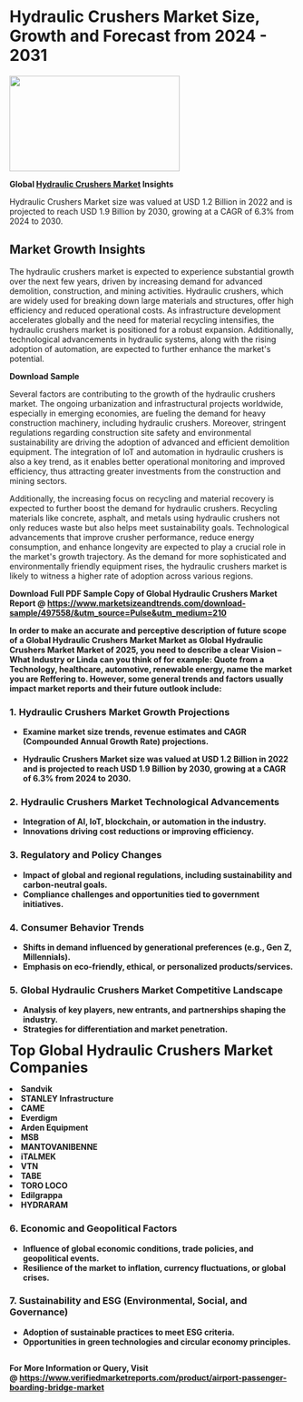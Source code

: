 <H1>Hydraulic Crushers Market Size, Growth and Forecast from 2024 - 2031</H1><img class="aligncenter size-medium wp-image-584254" src="https://thirdeyenews.in/wp-content/uploads/2024/09/Global-Market-Research-300x168.jpeg" alt="" width="300" height="168" /><p><strong>Global&nbsp;<a href="https://www.marketsizeandtrends.com/download-sample/497558/&amp;utm_source=Pulse&amp;utm_medium=210">Hydraulic Crushers Market</a> Insights</strong></p><p>Hydraulic Crushers Market size was valued at USD 1.2 Billion in 2022 and is projected to reach USD 1.9 Billion by 2030, growing at a CAGR of 6.3% from 2024 to 2030.</p><p><h2>Market Growth Insights</h2> <p>The hydraulic crushers market is expected to experience substantial growth over the next few years, driven by increasing demand for advanced demolition, construction, and mining activities. Hydraulic crushers, which are widely used for breaking down large materials and structures, offer high efficiency and reduced operational costs. As infrastructure development accelerates globally and the need for material recycling intensifies, the hydraulic crushers market is positioned for a robust expansion. Additionally, technological advancements in hydraulic systems, along with the rising adoption of automation, are expected to further enhance the market's potential.</p> <p><strong>Download Sample</strong></p> <p>Several factors are contributing to the growth of the hydraulic crushers market. The ongoing urbanization and infrastructural projects worldwide, especially in emerging economies, are fueling the demand for heavy construction machinery, including hydraulic crushers. Moreover, stringent regulations regarding construction site safety and environmental sustainability are driving the adoption of advanced and efficient demolition equipment. The integration of IoT and automation in hydraulic crushers is also a key trend, as it enables better operational monitoring and improved efficiency, thus attracting greater investments from the construction and mining sectors.</p> <p>Additionally, the increasing focus on recycling and material recovery is expected to further boost the demand for hydraulic crushers. Recycling materials like concrete, asphalt, and metals using hydraulic crushers not only reduces waste but also helps meet sustainability goals. Technological advancements that improve crusher performance, reduce energy consumption, and enhance longevity are expected to play a crucial role in the market's growth trajectory. As the demand for more sophisticated and environmentally friendly equipment rises, the hydraulic crushers market is likely to witness a higher rate of adoption across various regions.</p> <p><strong></p><p><span class=""><strong>Download Full PDF Sample Copy of Global Hydraulic Crushers Market Report</strong> @ <a href="https://www.marketsizeandtrends.com/download-sample/497558/&amp;utm_source=Pulse&amp;utm_medium=210" target="_blank">https://www.marketsizeandtrends.com/download-sample/497558/&amp;utm_source=Pulse&amp;utm_medium=210</a></span></p><p>In order to make an accurate and perceptive description of future scope of a Global&nbsp;Hydraulic Crushers Market Market as Global&nbsp;Hydraulic Crushers Market Market of 2025, you need to describe a clear Vision &ndash; What Industry or Linda can you think of for example: Quote from a Technology, healthcare, automotive, renewable energy, name the market you are Reffering to. However, some general trends and factors usually impact market reports and their future outlook include:</p><h3>1.&nbsp;<strong>Hydraulic Crushers Market Growth Projections</strong></h3><ul><li>Examine market size trends, revenue estimates and CAGR (Compounded Annual Growth Rate) projections.</li><li><p>Hydraulic Crushers Market size was valued at USD 1.2 Billion in 2022 and is projected to reach USD 1.9 Billion by 2030, growing at a CAGR of 6.3% from 2024 to 2030.</p></li></ul><h3>2.&nbsp;<strong>Hydraulic Crushers Market Technological Advancements</strong></h3><ul><li>Integration of AI, IoT, blockchain, or automation in the industry.</li><li>Innovations driving cost reductions or improving efficiency.</li></ul><h3>3.&nbsp;<strong>Regulatory and Policy Changes</strong></h3><ul><li>Impact of global and regional regulations, including sustainability and carbon-neutral goals.</li><li>Compliance challenges and opportunities tied to government initiatives.</li></ul><h3>4.&nbsp;<strong>Consumer Behavior Trends</strong></h3><ul><li>Shifts in demand influenced by generational preferences (e.g., Gen Z, Millennials).</li><li>Emphasis on eco-friendly, ethical, or personalized products/services.</li></ul><h3>5.&nbsp;<strong>Global Hydraulic Crushers Market Competitive Landscape</strong></h3><ul><li>Analysis of key players, new entrants, and partnerships shaping the industry.</li><li>Strategies for differentiation and market penetration.</li></ul><p data-pm-slice="1 1 []"><span style="color: inherit; font-family: inherit; font-size: 25px;">Top Global Hydraulic Crushers Market Companies</span></p><div class="" data-test-id=""><p><li>Sandvik</li><li> STANLEY Infrastructure</li><li> CAME</li><li> Everdigm</li><li> Arden Equipment</li><li> MSB</li><li> MANTOVANIBENNE</li><li> iTALMEK</li><li> VTN</li><li> TABE</li><li> TORO LOCO</li><li> Edilgrappa</li><li> HYDRARAM</li></p></div><h3>6.&nbsp;<strong>Economic and Geopolitical Factors</strong></h3><ul><li>Influence of global economic conditions, trade policies, and geopolitical events.</li><li>Resilience of the market to inflation, currency fluctuations, or global crises.</li></ul><h3>7.&nbsp;<strong>Sustainability and ESG (Environmental, Social, and Governance)</strong></h3><ul><li>Adoption of sustainable practices to meet ESG criteria.</li><li>Opportunities in green technologies and circular economy principles.</li></ul><h2><strong style="font-size: 14px;">For More Information or Query, Visit @&nbsp;</strong><a style="background-color: #ffffff; font-size: 14px;" href="https://www.marketsizeandtrends.com/report/hydraulic-crushers-market/" target="_blank">https://www.verifiedmarketreports.com/product/airport-passenger-boarding-bridge-market</a></h2>
